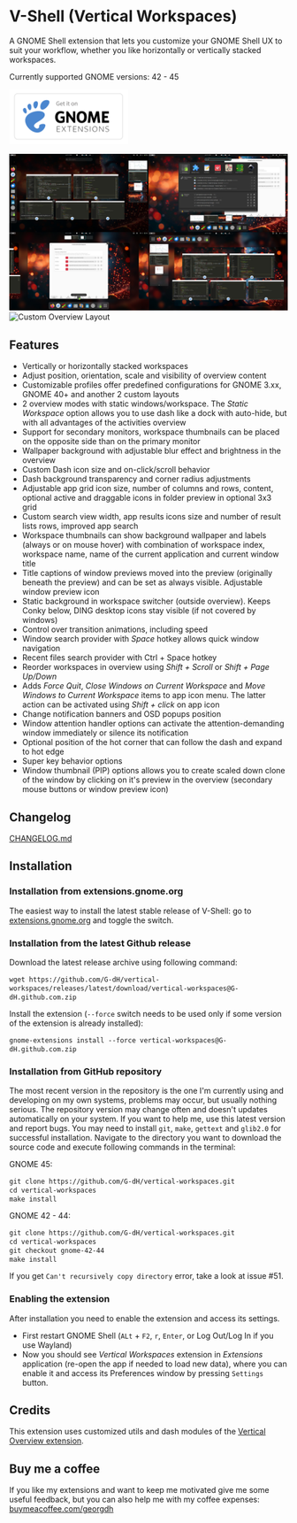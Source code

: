 # V-Shell (Vertical Workspaces)

A GNOME Shell extension that lets you customize your GNOME Shell UX to suit your workflow, whether you like horizontally or vertically stacked workspaces.

Currently supported GNOME versions: 42 - 45

[<img alt="" height="100" src="https://raw.githubusercontent.com/andyholmes/gnome-shell-extensions-badge/master/get-it-on-ego.svg?sanitize=true">](https://extensions.gnome.org/extension/5177/vertical-workspaces/)

![Custom Overview Layout](screenshots/screenshot.jpg)
![Custom Overview Layout](screenshots/screenshot0.jpg)

## Features
- Vertically or horizontally stacked workspaces
- Adjust position, orientation, scale and visibility of overview content
- Customizable profiles offer predefined configurations for GNOME 3.xx, GNOME 40+ and another 2 custom layouts
- 2 overview modes with static windows/workspace. The *Static Workspace* option allows you to use dash like a dock with auto-hide, but with all advantages of the activities overview
- Support for secondary monitors, workspace thumbnails can be placed on the opposite side than on the primary monitor
- Wallpaper background with adjustable blur effect and brightness in the overview
- Custom Dash icon size and on-click/scroll behavior
- Dash background transparency and corner radius adjustments
- Adjustable app grid icon size, number of columns and rows, content, optional active and draggable icons in folder preview in optional 3x3 grid
- Custom search view width, app results icons size and number of result lists rows, improved app search
- Workspace thumbnails can show background wallpaper and labels (always or on mouse hover) with combination of workspace index, workspace name, name of the current application and current window title
- Title captions of window previews moved into the preview (originally beneath the preview) and can be set as always visible. Adjustable window preview icon
- Static background in workspace switcher (outside overview). Keeps Conky below, DING desktop icons stay visible (if not covered by windows)
- Control over transition animations, including speed
- Window search provider with *Space* hotkey allows quick window navigation
- Recent files search provider with Ctrl + Space hotkey
- Reorder workspaces in overview using *Shift + Scroll* or *Shift + Page Up/Down*
- Adds *Force Quit*, *Close Windows on Current Workspace* and *Move Windows to Current Workspace* items to app icon menu. The latter action can be activated using *Shift + click* on app icon
- Change notification banners and OSD popups position
- Window attention handler options can activate the attention-demanding window immediately or silence its notification
- Optional position of the hot corner that can follow the dash and expand to hot edge
- Super key behavior options
- Window thumbnail (PIP) options allows you to create scaled down clone of the window by clicking on it's preview in the overview (secondary mouse buttons or window preview icon)

## Changelog
[CHANGELOG.md](CHANGELOG.md)

## Installation

### Installation from extensions.gnome.org
The easiest way to install the latest stable release of V-Shell: go to [extensions.gnome.org](https://extensions.gnome.org/extension/5177/vertical-workspaces/) and toggle the switch.

### Installation from the latest Github release
Download the latest release archive using following command:

    wget https://github.com/G-dH/vertical-workspaces/releases/latest/download/vertical-workspaces@G-dH.github.com.zip

Install the extension (`--force` switch needs to be used only if some version of the extension is already installed):

    gnome-extensions install --force vertical-workspaces@G-dH.github.com.zip

### Installation from GitHub repository
The most recent version in the repository is the one I'm currently using and developing on my own systems, problems may occur, but usually nothing serious. The repository version may change often and doesn't updates automatically on your system. If you want to help me, use this latest version and report bugs.
You may need to install `git`, `make`, `gettext` and `glib2.0` for successful installation.
Navigate to the directory you want to download the source code and execute following commands in the terminal:

GNOME 45:

    git clone https://github.com/G-dH/vertical-workspaces.git
    cd vertical-workspaces
    make install

GNOME 42 - 44:

    git clone https://github.com/G-dH/vertical-workspaces.git
    cd vertical-workspaces
    git checkout gnome-42-44
    make install

If you get `Can't recursively copy directory` error, take a look at issue #51.

### Enabling the extension
After installation you need to enable the extension and access its settings.

- First restart GNOME Shell (`ALt` + `F2`, `r`, `Enter`, or Log Out/Log In if you use Wayland)
- Now you should see *Vertical Workspaces* extension in *Extensions* application (re-open the app if needed to load new data), where you can enable it and access its Preferences window by pressing `Settings` button.

## Credits
This extension uses customized utils and dash modules of the [Vertical Overview extension](https://github.com/RensAlthuis/vertical-overview).

## Buy me a coffee
If you like my extensions and want to keep me motivated give me some useful feedback, but you can also help me with my coffee expenses:
[buymeacoffee.com/georgdh](https://buymeacoffee.com/georgdh)
